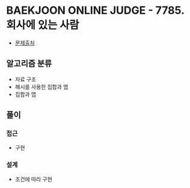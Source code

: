 # BAEKJOON ONLINE JUDGE - 7785. 회사에 있는 사람

- [문제출처](https://www.acmicpc.net/problem/7785 '7785. 회사에 있는 사람')

## 알고리즘 분류

- 자료 구조
- 해시를 사용한 집합과 맵
- 집합과 맵

## 풀이

### 접근

- 구현

### 설계

- 조건에 따라 구현
